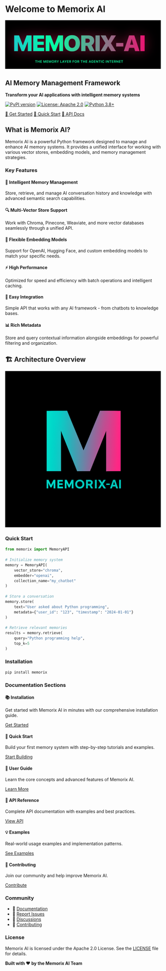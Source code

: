 # Welcome to Memorix AI

<div class="hero-section">

<div class="center-logo">

![Memorix AI Logo](../img/MEMORIX-AI.png)

</div>

<div class="hero-content">

## AI Memory Management Framework

**Transform your AI applications with intelligent memory systems**

[![PyPI version](https://badge.fury.io/py/memorix.svg)](https://badge.fury.io/py/memorix)
[![License: Apache 2.0](https://img.shields.io/badge/License-Apache%202.0-blue.svg)](https://opensource.org/licenses/Apache-2.0)
[![Python 3.8+](https://img.shields.io/badge/python-3.8+-blue.svg)](https://www.python.org/downloads/)

<div class="hero-buttons">

<a href="install.md" class="md-button">🚀 Get Started</a>
<a href="quickstart.md" class="md-button">📖 Quick Start</a>
<a href="api/memory_api.md" class="md-button">🔧 API Docs</a>

</div>

</div>

</div>

## What is Memorix AI?

Memorix AI is a powerful Python framework designed to manage and enhance AI memory systems. It provides a unified interface for working with various vector stores, embedding models, and memory management strategies.

### Key Features

<div class="feature-grid">

<div class="feature-card">

#### 🧠 Intelligent Memory Management
Store, retrieve, and manage AI conversation history and knowledge with advanced semantic search capabilities.

</div>

<div class="feature-card">

#### 🔍 Multi-Vector Store Support
Work with Chroma, Pinecone, Weaviate, and more vector databases seamlessly through a unified API.

</div>

<div class="feature-card">

#### 🎯 Flexible Embedding Models
Support for OpenAI, Hugging Face, and custom embedding models to match your specific needs.

</div>

<div class="feature-card">

#### ⚡ High Performance
Optimized for speed and efficiency with batch operations and intelligent caching.

</div>

<div class="feature-card">

#### 🔧 Easy Integration
Simple API that works with any AI framework - from chatbots to knowledge bases.

</div>

<div class="feature-card">

#### 📊 Rich Metadata
Store and query contextual information alongside embeddings for powerful filtering and organization.

</div>

</div>

<div class="architecture-section">

## 🏗️ Architecture Overview

<div class="architecture-image">

![Memorix AI Architecture](../img/image.png)

</div>

</div>

### Quick Start

```python
from memorix import MemoryAPI

# Initialize memory system
memory = MemoryAPI(
    vector_store="chroma",
    embedder="openai",
    collection_name="my_chatbot"
)

# Store a conversation
memory.store(
    text="User asked about Python programming",
    metadata={"user_id": "123", "timestamp": "2024-01-01"}
)

# Retrieve relevant memories
results = memory.retrieve(
    query="Python programming help",
    top_k=5
)
```

### Installation

```bash
pip install memorix
```

### Documentation Sections

<div class="feature-grid">

<div class="feature-card">

#### 📚 Installation
Get started with Memorix AI in minutes with our comprehensive installation guide.

<a href="install.md" class="md-button">Get Started</a>

</div>

<div class="feature-card">

#### 🚀 Quick Start
Build your first memory system with step-by-step tutorials and examples.

<a href="quickstart.md" class="md-button">Start Building</a>

</div>

<div class="feature-card">

#### 📖 User Guide
Learn the core concepts and advanced features of Memorix AI.

<a href="usage/basic.md" class="md-button">Learn More</a>

</div>

<div class="feature-card">

#### 🔧 API Reference
Complete API documentation with examples and best practices.

<a href="api/memory_api.md" class="md-button">View API</a>

</div>

<div class="feature-card">

#### 💡 Examples
Real-world usage examples and implementation patterns.

<a href="examples/basic.md" class="md-button">See Examples</a>

</div>

<div class="feature-card">

#### 🤝 Contributing
Join our community and help improve Memorix AI.

<a href="contributing.md" class="md-button">Contribute</a>

</div>

</div>

### Community

<div class="footer-section">

- 📖 [Documentation](https://memorix-ai.github.io/memorix-docs/)
- 🐛 [Report Issues](https://github.com/memorix-ai/memorix-sdk/issues)
- 💬 [Discussions](https://github.com/memorix-ai/memorix-sdk/discussions)
- 🤝 [Contributing](contributing.md)

### License

Memorix AI is licensed under the Apache 2.0 License. See the [LICENSE](../LICENSE) file for details.

**Built with ❤️ by the Memorix AI Team**

</div> 
